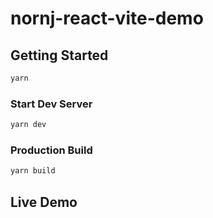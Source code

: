 # nornj-react-vite-demo

## Getting Started

```bash
yarn
```

### Start Dev Server

```bash
yarn dev
```

### Production Build

```bash
yarn build
```

## Live Demo


